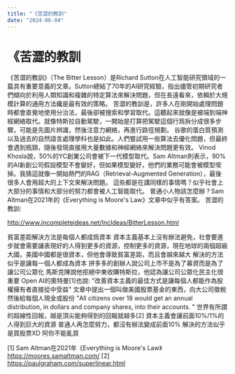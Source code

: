 ```yaml
---
title: "《苦澀的教訓"
date: "2024-06-04"
---
```

# 《苦澀的教訓

《苦澀的教訓》（The Bitter Lesson）是Richard Sutton在人工智能研究領域的一篇具有重要意義的文章。Sutton總結了70年的AI研究經驗，指出儘管初期研究者們傾向於利用人類知識和複雜的特定算法來解決問題，但在長遠看來，依賴於大規模計算的通用方法纔是最有效的策略。
苦澀的教訓是，許多人在剛開始處理問題時都會直覺地使用分治法，最後卻被搜索和學習取代。這聽起來就像是被端到端神經網絡取代。就像特斯拉自動駕駛，一開始是打算把駕駛這個行爲拆分成很多步驟，可能是先圖片辨識，然後注意力網絡，再進行路徑規劃。
谷歌的蛋白質預測以及過去的自然語言處理學科也是如此。人們嘗試用一些算法去優化問題，但最終會遇到瓶頸，隨後發現直接用大量數據和神經網絡來解決問題更有效。
Vinod Khosla說，50%的YC創業公司會被下一代模型取代。Sam Altman則表示，90%的AI新創公司假設模型不會變好，但如果模型變好，他們的業務可能會被模型喫掉。我猜這就像一開始熱門的RAG（Retrieval-Augmented Generation），最後很多人會用超大的上下文來解決問題。
這些都是在講同樣的事情嗎？似乎社會上大部分的事情和大部分的努力都會被人工智能取代。
普通小人物該怎麼辦？Sam Altman在2021年的《Everything is Moore's Law》文章中似乎有答案。
苦澀的教訓:

http://www.incompleteideas.net/IncIdeas/BitterLesson.html


貧富差距解決方法是每個人都成爲資本
資本主義基本上沒有辦法避免，社會要進步就會需要讓表現好的人得到更多的資源，控制更多的資源，現在地球的兩個超級大國，美國中國都是很資本，但他會導致貧富差距，而且會越來越大
解決的方法似乎是讓每一個人都成為資本
拼多多的創辦人說公司上市不是為了募資而是為了讓公司公眾化
馬斯克陳說他拒絕中東收購特斯拉，他認為讓公司公眾化民主化很重要
Open AI的奧特曼[1]也說:
"改善資本主義的最佳方式是讓每個人都能作為股權擁有者直接從中受益"
文章中提出一個叫做美國股票基金的東西，向大公司徵稅然後給每個人現金或股份
"All citizens over 18 would get an annual distribution, in dollars and company shares, into their accounts. "
世界有所謂的超線性回報，越是頂尖能夠得到的回報就越多[2]
資本主義會讓前面10%/1%的人得到巨大的資源
普通人再怎麼努力，都沒有辦法變成前面10%
解決的方法似乎是買股票XD
阿你不能亂買

[1]
Sam Altman在2021年《Everything is Moore's Law》
https://moores.samaltman.com/
[2]
https://paulgraham.com/superlinear.html

